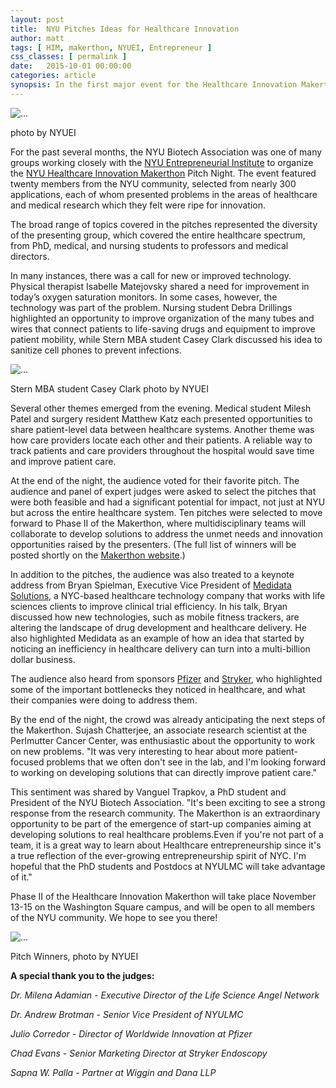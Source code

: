 ```yaml
---
layout: post
title:  NYU Pitches Ideas for Healthcare Innovation
author: matt
tags: [ HIM, makerthon, NYUEI, Entrepreneur ]
css_classes: [ permalink ]
date:   2015-10-01 00:00:00
categories: article
synopsis: In the first major event for the Healthcare Innovation Makerthon, NYU's future entrepreneurs pitched problems and improvements for clinics and hospitals.
---
```



  <div class="col-sm-8 col-md-4 pull-right">
    <div class="thumbnail">
      <img src="{{ site.baseurl }}/images/blog/Pitch_1.jpg" alt="...">
      <div>
        <p> 
            photo by NYUEI
        </p>
      </div>
    </div>
  </div>


For the past several months, the NYU Biotech Association was one of many groups working closely with the [NYU Entrepreneurial Institute](https://www.nyu.edu/about/university-initiatives/entrepreneurship-at-nyu.html) to organize the [NYU Healthcare Innovation Makerthon](https://www.nyu.edu/about/university-initiatives/entrepreneurship-at-nyu/accelerate/healthcare-innovation-markethon.html) Pitch Night. The event featured twenty members from the NYU community, selected from nearly 300 applications, each of whom presented problems in the areas of healthcare and medical research which they felt were ripe for innovation.

The broad range of topics covered in the pitches represented the diversity of the presenting group, which covered the entire healthcare spectrum, from PhD, medical, and nursing students to professors and medical directors.

In many instances, there was a call for new or improved technology. Physical therapist Isabelle Matejovsky shared a need for improvement in today’s oxygen saturation monitors. In some cases, however, the technology was part of the problem. Nursing student Debra Drillings highlighted an opportunity to improve organization of the many tubes and wires that connect patients to life-saving drugs and equipment to improve patient mobility, while Stern MBA student Casey Clark discussed his idea to sanitize cell phones to prevent infections.

  <div class="col-sm-6 col-md-5 pull-left">
    <div class="thumbnail">
      <img src="{{ site.baseurl }}/images/blog/Pitch_2.jpg" alt="...">
      <div>
        <p> 
           Stern MBA student Casey Clark  photo by NYUEI
        </p>
      </div>
    </div>
  </div>

Several other themes emerged from the evening. Medical student Milesh Patel and surgery resident Matthew Katz each presented opportunities to share patient-level data between healthcare systems. Another theme was how care providers locate each other and their patients. A reliable way to track patients and care providers throughout the hospital would save time and improve patient care.


At the end of the night, the audience voted for their favorite pitch. The audience and panel of expert judges were asked to select the pitches that were both feasible and had a significant potential for impact, not just at NYU but across the entire healthcare system. Ten pitches were selected to move forward to Phase II of the Makerthon, where multidisciplinary teams will collaborate to develop solutions to address the unmet needs and innovation opportunities raised by the presenters. (The full list of winners will be posted shortly on the [Makerthon website](http://bit.ly/Makerthon2015).)

In addition to the pitches, the audience was also treated to a keynote address from Bryan Spielman, Executive Vice President of [Medidata Solutions](https://www.mdsol.com/en), a NYC-based healthcare technology company that works with life sciences clients to improve clinical trial efficiency. In his talk, Bryan discussed how new technologies, such as mobile fitness trackers, are altering the landscape of drug development and healthcare delivery. He also highlighted Medidata as an example of how an idea that started by noticing an inefficiency in healthcare delivery can turn into a multi-billion dollar business.

The audience also heard from sponsors [Pfizer](http://www.pfizer.com/) and [Stryker](http://www.stryker.com/en-us/index.htm), who highlighted some of the important bottlenecks they noticed in healthcare, and what their companies were doing to address them.

By the end of the night, the crowd was already anticipating the next steps of the Makerthon. Sujash Chatterjee, an associate research scientist at the Perlmutter Cancer Center, was enthusiastic about the opportunity to work on new problems. "It was very interesting to hear about more patient-focused problems that we often don't see in the lab, and I'm looking forward to working on developing solutions that can directly improve patient care."

This sentiment was shared by Vanguel Trapkov, a PhD student and President of the NYU Biotech Association. "It's been exciting to see a strong response from the research community. The Makerthon is an extraordinary opportunity to be part of the emergence of start-up companies aiming at developing solutions to real healthcare problems.Even if you're not part of a team, it is a great way to learn about Healthcare entrepreneurship since it's a true reflection of the ever-growing entrepreneurship spirit of NYC. I'm hopeful that the PhD students and Postdocs at NYULMC will take advantage of it."

Phase II of the Healthcare Innovation Makerthon will take place November 13-15 on the Washington Square campus, and will be open to all members of the NYU community. We hope to see you there!

  <div class="col-sm-12 col-md-12">
    <div class="thumbnail">
      <img src="{{ site.baseurl }}/images/blog/Pitch_3.jpg" alt="...">
      <div>
        <p> 
            Pitch Winners, photo by NYUEI
        </p>
      </div>
    </div>
  </div>

**A special thank you to the judges:**

_Dr. Milena Adamian - Executive Director of the Life Science Angel Network_

_Dr. Andrew Brotman - Senior Vice President of NYULMC_

_Julio Corredor - Director of Worldwide Innovation at Pfizer_

_Chad Evans - Senior Marketing Director at Stryker Endoscopy_

_Sapna W. Palla - Partner at Wiggin and Dana LLP_


